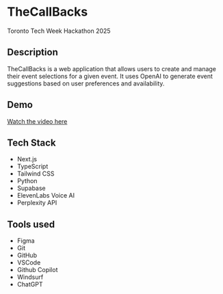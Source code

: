 # TheCallBacks
Toronto Tech Week Hackathon 2025

## Description
TheCallBacks is a web application that allows users to create and manage their event selections for a given event. It uses OpenAI to generate event suggestions based on user preferences and availability. 

## Demo
[Watch the video here](https://drive.google.com/file/d/1DJLfbmu3FxVjjAeAMqBdqjm8TPuT7ThM/view?usp=sharing)

## Tech Stack
- Next.js
- TypeScript
- Tailwind CSS
- Python
- Supabase
- ElevenLabs Voice AI
- Perplexity API

## Tools used
- Figma
- Git
- GitHub
- VSCode
- Github Copilot
- Windsurf
- ChatGPT

